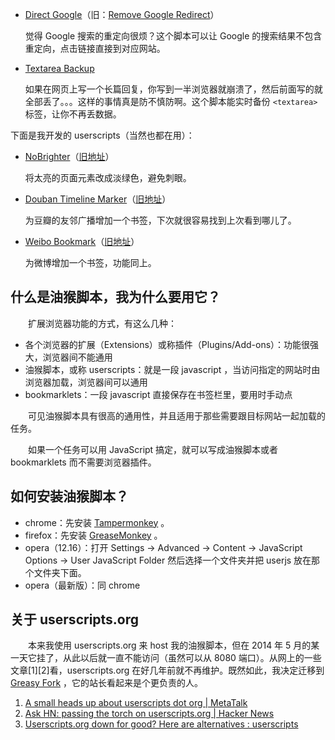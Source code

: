 * [Direct Google](https://greasyfork.org/scripts/568-direct-google)（旧：[Remove Google Redirect](http://userscripts.org:8080/scripts/show/117942)）

	觉得 Google 搜索的重定向很烦？这个脚本可以让 Google 的搜索结果不包含重定向，点击链接直接到对应网站。

* [Textarea Backup](http://userscripts.org:8080/scripts/show/7671)

	如果在网页上写一个长篇回复，你写到一半浏览器就崩溃了，然后前面写的就全部丢了。。。这样的事情真是防不慎防啊。这个脚本能实时备份 `<textarea>` 标签，让你不再丢数据。

下面是我开发的 userscripts（当然也都在用）：

* [NoBrighter](https://greasyfork.org/scripts/979-nobrighter)（[旧地址](http://userscripts.org:8080/scripts/show/138275)）

	将太亮的页面元素改成淡绿色，避免刺眼。

* [Douban Timeline Marker](https://greasyfork.org/scripts/2661-douban-timeline-marker)（[旧地址](http://userscripts.org:8080/scripts/show/125728)）

	为豆瓣的友邻广播增加一个书签，下次就很容易找到上次看到哪儿了。

* [Weibo Bookmark](https://greasyfork.org/scripts/2662-weibo-bookmark)（[旧地址](http://userscripts.org:8080/scripts/show/126882)）

	为微博增加一个书签，功能同上。

## 什么是油猴脚本，我为什么要用它？

　　扩展浏览器功能的方式，有这么几种：

* 各个浏览器的扩展（Extensions）或称插件（Plugins/Add-ons）：功能很强大，浏览器间不能通用
* 油猴脚本，或称 userscripts：就是一段 javascript ，当访问指定的网站时由浏览器加载，浏览器间可以通用
* bookmarklets：一段 javascript 直接保存在书签栏里，要用时手动点

　　可见油猴脚本具有很高的通用性，并且适用于那些需要跟目标网站一起加载的任务。

　　如果一个任务可以用 JavaScript 搞定，就可以写成油猴脚本或者 bookmarklets 而不需要浏览器插件。

## 如何安装油猴脚本？

* chrome：先安装 [Tampermonkey](http://tampermonkey.net/) 。
* firefox：先安装 [GreaseMonkey](https://addons.mozilla.org/zh-CN/firefox/addon/greasemonkey/) 。
* opera（12.16）：打开 Settings -&gt; Advanced -&gt; Content -&gt; JavaScript Options -&gt; User JavaScript Folder 然后选择一个文件夹并把 userjs 放在那个文件夹下面。
* opera（最新版）：同 chrome

## 关于 userscripts.org

　　本来我使用 userscripts.org 来 host 我的油猴脚本，但在 2014 年 5 月的某一天它挂了，从此以后就一直不能访问（虽然可以从 8080 端口）。从网上的一些文章[1][2]看，userscripts.org 在好几年前就不再维护。既然如此，我决定迁移到 [Greasy Fork](https://greasyfork.org/) ，它的站长看起来是个更负责的人。

1. [A small heads up about userscripts dot org | MetaTalk](http://metatalk.metafilter.com/23252/A-small-heads-up-about-userscripts-dot-org#1150119)
2. [Ask HN: passing the torch on userscripts.org | Hacker News](https://news.ycombinator.com/item?id=1574840)
3. [Userscripts.org down for good? Here are alternatives : userscripts](http://www.reddit.com/r/userscripts/comments/255zy8/userscriptsorg_down_for_good_here_are_alternatives/)
